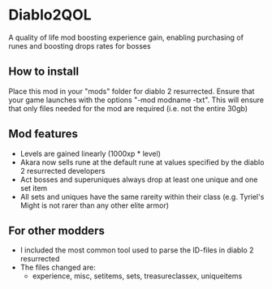 # Diablo2QOL
A quality of life mod boosting experience gain, enabling purchasing of runes and boosting drops rates for bosses

## How to install 
Place this mod in your "mods" folder for diablo 2 resurrected. 
Ensure that your game launches with the options "-mod modname -txt". This will ensure that only files needed for the mod are required (i.e. not the entire 30gb)

## Mod features 
- Levels are gained linearly (1000xp * level)
- Akara now sells rune at the default rune at values specified by the diablo 2 resurrected developers
- Act bosses and superuniques always drop at least one unique and one set item 
- All sets and uniques have the same rareity within their class (e.g. Tyriel's Might is not rarer than any other elite armor)

## For other modders 
- I included the most common tool used to parse the ID-files in diablo 2 resurrected
- The files changed are:
  - experience, misc, setitems, sets, treasureclassex, uniqueitems
